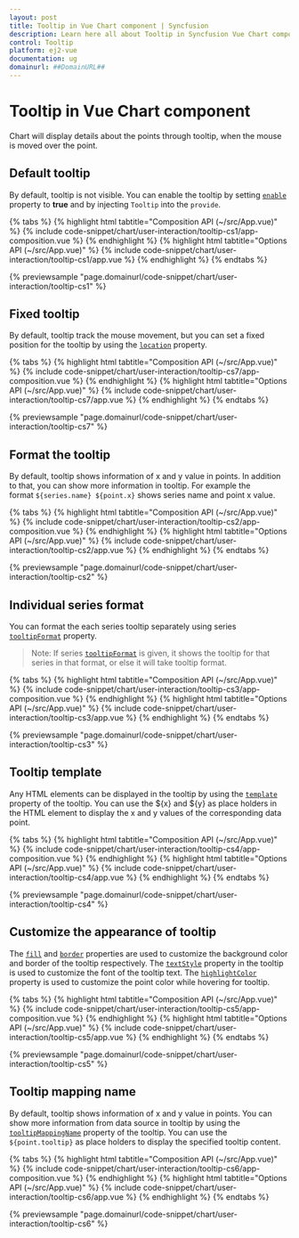 ```yaml
---
layout: post
title: Tooltip in Vue Chart component | Syncfusion
description: Learn here all about Tooltip in Syncfusion Vue Chart component of Syncfusion Essential JS 2 and more.
control: Tooltip 
platform: ej2-vue
documentation: ug
domainurl: ##DomainURL##
---
```


# Tooltip in Vue Chart component

<!-- markdownlint-disable MD036 -->

Chart will display details about the points through tooltip, when the mouse is moved over the point.

## Default tooltip

By default, tooltip is not visible. You can enable the tooltip by setting [`enable`](https://ej2.syncfusion.com/vue/documentation/api/chart/tooltipSettingsModel/#enable) property to **true** and by injecting `Tooltip` into the `provide`.

{% tabs %}
{% highlight html tabtitle="Composition API (~/src/App.vue)" %}
{% include code-snippet/chart/user-interaction/tooltip-cs1/app-composition.vue %}
{% endhighlight %}
{% highlight html tabtitle="Options API (~/src/App.vue)" %}
{% include code-snippet/chart/user-interaction/tooltip-cs1/app.vue %}
{% endhighlight %}
{% endtabs %}
        
{% previewsample "page.domainurl/code-snippet/chart/user-interaction/tooltip-cs1" %}

<!-- markdownlint-disable MD013 -->

## Fixed tooltip

By default, tooltip track the mouse movement, but you can set a fixed position for the tooltip by using the [`location`](https://ej2.syncfusion.com/vue/documentation/api/chart/tooltipSettingsModel/#location) property.

{% tabs %}
{% highlight html tabtitle="Composition API (~/src/App.vue)" %}
{% include code-snippet/chart/user-interaction/tooltip-cs7/app-composition.vue %}
{% endhighlight %}
{% highlight html tabtitle="Options API (~/src/App.vue)" %}
{% include code-snippet/chart/user-interaction/tooltip-cs7/app.vue %}
{% endhighlight %}
{% endtabs %}
        
{% previewsample "page.domainurl/code-snippet/chart/user-interaction/tooltip-cs7" %}

## Format the tooltip

<!-- markdownlint-disable MD013 -->

By default, tooltip shows information of x and y value in points. In addition to that, you can show more
information in tooltip. For example the format `${series.name} ${point.x}` shows series name and point x
value.

{% tabs %}
{% highlight html tabtitle="Composition API (~/src/App.vue)" %}
{% include code-snippet/chart/user-interaction/tooltip-cs2/app-composition.vue %}
{% endhighlight %}
{% highlight html tabtitle="Options API (~/src/App.vue)" %}
{% include code-snippet/chart/user-interaction/tooltip-cs2/app.vue %}
{% endhighlight %}
{% endtabs %}
        
{% previewsample "page.domainurl/code-snippet/chart/user-interaction/tooltip-cs2" %}

<!-- markdownlint-disable MD013 -->

## Individual series format

<!-- markdownlint-disable MD013 -->

 You can format the each series tooltip separately using series [`tooltipFormat`](https://ej2.syncfusion.com/vue/documentation/api/chart/seriesModel/#tooltipformat) property.

 >Note: If series [`tooltipFormat`](https://ej2.syncfusion.com/vue/documentation/api/chart/seriesModel/#tooltipformat) is given, it shows the tooltip for that series in that format, or else it will take tooltip format.

{% tabs %}
{% highlight html tabtitle="Composition API (~/src/App.vue)" %}
{% include code-snippet/chart/user-interaction/tooltip-cs3/app-composition.vue %}
{% endhighlight %}
{% highlight html tabtitle="Options API (~/src/App.vue)" %}
{% include code-snippet/chart/user-interaction/tooltip-cs3/app.vue %}
{% endhighlight %}
{% endtabs %}
        
{% previewsample "page.domainurl/code-snippet/chart/user-interaction/tooltip-cs3" %}

<!-- markdownlint-disable MD013 -->

## Tooltip template

Any HTML elements can be displayed in the tooltip by using the [`template`](https://ej2.syncfusion.com/vue/documentation/api/chart/tooltipSettingsModel/#template) property of the tooltip. You can use the ${x} and ${y} as place holders in the HTML element to display the x and y values of the corresponding data point.

{% tabs %}
{% highlight html tabtitle="Composition API (~/src/App.vue)" %}
{% include code-snippet/chart/user-interaction/tooltip-cs4/app-composition.vue %}
{% endhighlight %}
{% highlight html tabtitle="Options API (~/src/App.vue)" %}
{% include code-snippet/chart/user-interaction/tooltip-cs4/app.vue %}
{% endhighlight %}
{% endtabs %}
        
{% previewsample "page.domainurl/code-snippet/chart/user-interaction/tooltip-cs4" %}

## Customize the appearance of tooltip

The [`fill`](https://ej2.syncfusion.com/vue/documentation/api/chart/tooltipSettingsModel/#fill) and [`border`](https://ej2.syncfusion.com/vue/documentation/api/chart/tooltipSettingsModel/#border) properties are used to customize the background color and border of the tooltip respectively. The [`textStyle`](https://ej2.syncfusion.com/vue/documentation/api/chart/tooltipSettingsModel/#textstyle) property in the tooltip is used to customize the font of the tooltip text. The [`highlightColor`](https://ej2.syncfusion.com/vue/documentation/api/chart/#highlightcolor) property is used to customize the point color while hovering for tooltip.

{% tabs %}
{% highlight html tabtitle="Composition API (~/src/App.vue)" %}
{% include code-snippet/chart/user-interaction/tooltip-cs5/app-composition.vue %}
{% endhighlight %}
{% highlight html tabtitle="Options API (~/src/App.vue)" %}
{% include code-snippet/chart/user-interaction/tooltip-cs5/app.vue %}
{% endhighlight %}
{% endtabs %}
        
{% previewsample "page.domainurl/code-snippet/chart/user-interaction/tooltip-cs5" %}

## Tooltip mapping name

By default, tooltip shows information of x and y value in points. You can show more information from data source in tooltip by using the [`tooltipMappingName`](https://ej2.syncfusion.com/vue/documentation/api/chart/seriesModel/#tooltipmappingname) property of the tooltip. You can use the `${point.tooltip}` as place holders to display the specified tooltip content.

{% tabs %}
{% highlight html tabtitle="Composition API (~/src/App.vue)" %}
{% include code-snippet/chart/user-interaction/tooltip-cs6/app-composition.vue %}
{% endhighlight %}
{% highlight html tabtitle="Options API (~/src/App.vue)" %}
{% include code-snippet/chart/user-interaction/tooltip-cs6/app.vue %}
{% endhighlight %}
{% endtabs %}
        
{% previewsample "page.domainurl/code-snippet/chart/user-interaction/tooltip-cs6" %}
